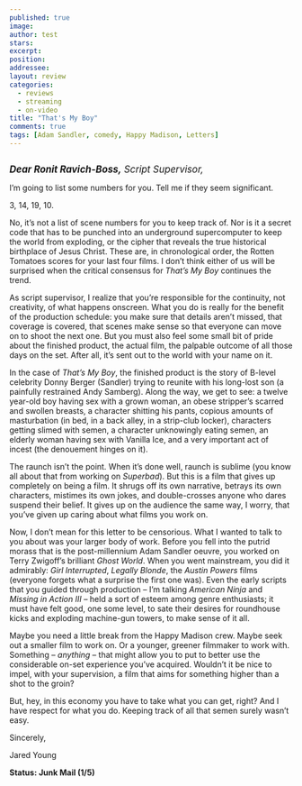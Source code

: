 ```yaml
---
published: true
image:
author: test 
stars: 
excerpt: 
position: 
addressee: 
layout: review
categories:
  - reviews
  - streaming
  - on-video
title: "That's My Boy"
comments: true
tags: [Adam Sandler, comedy, Happy Madison, Letters]
---
```

<div><p><span class="full-image-block ssNonEditable"><span><a href="/letters/2012/6/21/thats-my-boy.html"><img src="http://static.squarespace.com/static/5005f6bcc4aa41161b33e89e/5329cf1fe4b07c068ebf74de/5329cf1fe4b07c068ebf759f/1340294630867/thats-my-boy.jpg" alt="" /></a></span></span></p>
<p><em><span style="font-size:120%;"><strong>Dear Ronit Ravich-Boss,</strong> Script Supervisor,</span></em></p>
<p>I&rsquo;m going to list some numbers for you. Tell me if they seem significant.</p>
<p>3, 14, 19, 10.</p>
<p>No, it&rsquo;s not a list of scene numbers for you to keep track of. Nor is it a secret code that has to be punched into an underground supercomputer to keep the world from exploding, or the cipher that reveals the true historical birthplace of Jesus Christ. These are, in chronological order, the Rotten Tomatoes scores for your last four films. I don&rsquo;t think either of us will be surprised when the critical consensus for <em>That&rsquo;s My Boy</em> continues the trend.</p>
<p>As script supervisor, I realize that you&rsquo;re responsible for the continuity, not creativity, of what happens onscreen. What you do is really for the benefit of the production schedule: you make sure that details aren&rsquo;t missed, that coverage is covered, that scenes make sense so that everyone can move on to shoot the next one. But you must also feel some small bit of pride about the finished product, the actual film, the palpable outcome of all those days on the set. After all, it&rsquo;s sent out to the world with your name on it.</p>
<p>In the case of <em>That&rsquo;s My Boy</em>, the finished product is the story of B-level celebrity Donny Berger (Sandler) trying to reunite with his long-lost son (a painfully restrained Andy Samberg). Along the way, we get to see: a twelve year-old boy having sex with a grown woman, an obese stripper&rsquo;s scarred and swollen breasts, a character shitting his pants, copious amounts of masturbation (in bed, in a back alley, in a strip-club locker), characters getting slimed with semen, a character unknowingly eating semen, an elderly woman having sex with Vanilla Ice, and a very important act of incest (the denouement hinges on it).</p>
<p>The raunch isn&rsquo;t the point. When it&rsquo;s done well, raunch is sublime (you know all about that from working on <em>Superbad</em>). But this is a film that gives up completely on being a film. It shrugs off its own narrative, betrays its own characters, mistimes its own jokes, and double-crosses anyone who dares suspend their belief. It gives up on the audience the same way, I worry, that you&rsquo;ve given up caring about what films you work on.</p>
<p>Now, I don&rsquo;t mean for this letter to be censorious. What I wanted to talk to you about was your larger body of work. Before you fell into the putrid morass that is the post-millennium Adam Sandler oeuvre, you worked on Terry Zwigoff&rsquo;s brilliant <em>Ghost World</em>. When you went mainstream, you did it admirably: <em>Girl Interrupted</em>, <em>Legally Blonde</em>, the <em>Austin Powers</em> films (everyone forgets what a surprise the first one was). Even the early scripts that you guided through production &ndash; I&rsquo;m talking <em>American Ninja</em> and <em>Missing in Action III</em> &ndash; held a sort of esteem among genre enthusiasts; it must have felt good, one some level, to sate their desires for roundhouse kicks and exploding machine-gun towers, to make sense of it all.&nbsp;</p>
<p>Maybe you need a little break from the Happy Madison crew. Maybe seek out a smaller film to work on. Or a younger, greener filmmaker to work with. Something &ndash; <em>anything</em> &ndash; that might allow you to put to better use the considerable on-set experience you&rsquo;ve acquired. Wouldn&rsquo;t it be nice to impel, with your supervision, a film that aims for something higher than a shot to the groin?&nbsp;</p>
<p>But, hey, in this economy you have to take what you can get, right? And I have respect for what you do. Keeping track of all that semen surely wasn&rsquo;t easy.</p>
<p>Sincerely,</p>
<p>Jared Young</p>
<p><strong>Status: Junk Mail (1/5)</strong></p></div>
